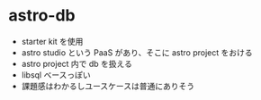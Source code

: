 # astro-db
- starter kit を使用
- astro studio という PaaS があり、そこに astro project をおける
- astro project 内で db を扱える
- libsql ベースっぽい
- 課題感はわかるしユースケースは普通にありそう
